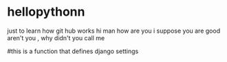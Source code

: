 # hellopythonn
just to learn how git hub works
hi man how are you i suppose you are good aren't you , why didn't you call me


#this is a function that defines django settings
